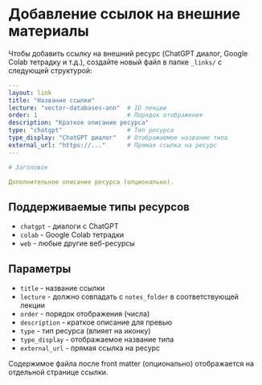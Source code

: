 # Добавление ссылок на внешние материалы

Чтобы добавить ссылку на внешний ресурс (ChatGPT диалог, Google Colab тетрадку и т.д.), создайте новый файл в папке `_links/` с следующей структурой:

```yaml
---
layout: link
title: "Название ссылки"
lecture: "vector-databases-ann"  # ID лекции
order: 1                         # Порядок отображения
description: "Краткое описание ресурса"
type: "chatgpt"                  # Тип ресурса
type_display: "ChatGPT диалог"   # Отображаемое название типа
external_url: "https://..."      # Прямая ссылка на ресурс
---

# Заголовок

Дополнительное описание ресурса (опционально).
```

## Поддерживаемые типы ресурсов

- `chatgpt` - диалоги с ChatGPT
- `colab` - Google Colab тетрадки  
- `web` - любые другие веб-ресурсы

## Параметры

- `title` - название ссылки
- `lecture` - должно совпадать с `notes_folder` в соответствующей лекции
- `order` - порядок отображения (числа)
- `description` - краткое описание для превью
- `type` - тип ресурса (влияет на иконку)
- `type_display` - отображаемое название типа
- `external_url` - прямая ссылка на ресурс

Содержимое файла после front matter (опционально) отображается на отдельной странице ссылки. 